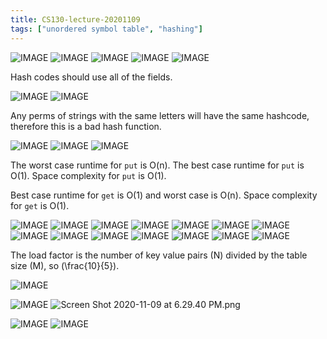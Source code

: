 ```yaml
---
title: CS130-lecture-20201109
tags: ["unordered symbol table", "hashing"]
---
```


![IMAGE](/3C39E93EE64650722DA143AFCE290708.jpg)
![IMAGE](/EE52C4D04994886511E9CFA48879E265.jpg)
![IMAGE](/9BFA6B1A6EA1D53CFE604B6EDA0EE98E.jpg)
![IMAGE](/8B6777D38FA357D8BCD9021CBCC8A925.jpg)
![IMAGE](/57A18BF12227EEBFF7F96F5FD3268DB7.jpg)

Hash codes should use all of the fields.

![IMAGE](/8C4C1DB93BC23FC1B7BE81C73757D1DE.jpg)
![IMAGE](/ED78D1A3FDA10FB0588E18C5912660E2.jpg)

Any perms of strings with the same letters will have the same hashcode, therefore this is a bad hash function.

![IMAGE](/4870A9070C064A485FEB02C790950ECF.jpg)
![IMAGE](/0EDA66877DEFE62221D6448C31058916.jpg)
![IMAGE](/5199153D8632E57D5E7A9DBE52629126.jpg)

The worst case runtime for `put` is O(n).
The best case runtime for `put` is O(1).
Space complexity for `put` is O(1).

Best case runtime for `get` is O(1) and worst case is O(n).
Space complexity for `get` is O(1).

![IMAGE](/EC8CEFBF1620D466E0672B5F88CBC5A3.jpg)
![IMAGE](/341E819BAED17B4E8D6E88176B8AC5F3.jpg)
![IMAGE](/2D78A9380EEF0F652D63BD9820731937.jpg)
![IMAGE](/79600262EEF805586CC9D0A963874D54.jpg)
![IMAGE](/CA542426925687A98233B20C9681D429.jpg)
![IMAGE](/2DE095A8AE9A7A45FA5200CB1C1FA598.jpg)
![IMAGE](/43BAFFB2C467306D94E659E9333F05A4.jpg)
![IMAGE](/4BCB1F08F1622E7FD77CFF42914F0580.jpg)
![IMAGE](/EA2AB45A067167E5F0CAA574C8DBB647.jpg)
![IMAGE](/334B6C21E23569FD235C44FF10A13E89.jpg)
![IMAGE](/E42D08477C3E20AB0C5733D520E654A7.jpg)
![IMAGE](/87E7AA5C2A51A47F03891F01B1182B12.jpg)
![IMAGE](/E054CB8521B81A8DFE1C5329A4B62689.jpg)
![IMAGE](/E8BCBC3A23E60A2FB7F133B2789B42BE.jpg)

The load factor is the number of key value pairs \(N\) divided by the table size \(M\), so \(\frac{10}{5}).

![IMAGE](/F4F7D394FC636BE1E47FFF2BE47E67D0.jpg)

![IMAGE](/6B697F395BEAD8C0AF77C2A26D91CCF0.jpg)
![Screen Shot 2020-11-09 at 6.29.40 PM.png](/D4AF28583B70C3BB89BA5E7AD2B1F4E1.png)

![IMAGE](/90817B2D49828CCAAFFF4700B2924DDF.jpg)
![IMAGE](/1B75C5FED8D376E828D36C93194982F2.jpg)
